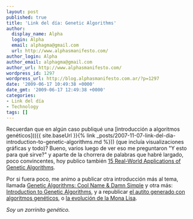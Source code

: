 ```yaml
---
layout: post
published: true
title: 'Link del día: Genetic Algorithms'
author:
  display_name: Alpha
  login: Alpha
  email: alphagma@gmail.com
  url: http://www.alphasmanifesto.com/
author_login: Alpha
author_email: alphagma@gmail.com
author_url: http://www.alphasmanifesto.com/
wordpress_id: 1297
wordpress_url: http://blog.alphasmanifesto.com.ar/?p=1297
date: '2009-06-17 10:49:38 +0000'
date_gmt: '2009-06-17 12:49:38 +0000'
categories:
- Link del día
- Technology
tags: []
---
```


Recuerdan que en algún caso publiqué una [introducción a algoritmos genéticos](({{ site.baseUrl }}{% link _posts/2007-11-07-link-del-dia-introduction-to-genetic-algorithms.md %})) (que incluía visualizaciones gráficas y todo)? Bueno, varios luego de ver eso me preguntaron "Y esto para qué sirve?" y aparte de la chorrera de palabras que habré largado, poco convincentes, hoy publico también [15 Real-World Applications of Genetic Algorithms](http://brainz.org/15-real-world-applications-genetic-algorithms/).

Por si fuera poco, me animo a publicar otra introducción más al tema, llamada [Genetic Algorithms: Cool Name &amp; Damn Simple](http://lethain.com/entry/2009/jan/02/genetic-algorithms-cool-name-damn-simple/) y otra más: [Introduction to Genetic Algorithms](http://www.obitko.com/tutorials/genetic-algorithms/index.php), y a republicar [el autito generado con algoritmos genéticos](http://www.wreck.devisland.net/ga/), o [la evolución de la Mona Lisa](http://rogeralsing.com/2008/12/07/genetic-programming-evolution-of-mona-lisa/).

_Soy un zorrinito genético._
